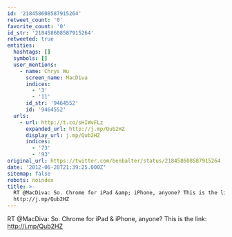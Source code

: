 ```yaml
---
id: '218458608587915264'
retweet_count: '0'
favorite_count: '0'
id_str: '218458608587915264'
retweeted: true
entities:
  hashtags: []
  symbols: []
  user_mentions:
    - name: Chrys Wu
      screen_name: MacDiva
      indices:
        - '3'
        - '11'
      id_str: '9464552'
      id: '9464552'
  urls:
    - url: http://t.co/sHIWvFLz
      expanded_url: http://j.mp/Qub2HZ
      display_url: j.mp/Qub2HZ
      indices:
        - '73'
        - '93'
original_url: https://twitter.com/benbalter/status/218458608587915264
date: '2012-06-28T21:39:25.000Z'
sitemap: false
robots: noindex
title: >-
  RT @MacDiva: So. Chrome for iPad &amp; iPhone, anyone? This is the link:
  http://j.mp/Qub2HZ
---
```


RT @MacDiva: So. Chrome for iPad &amp; iPhone, anyone? This is the link: http://j.mp/Qub2HZ